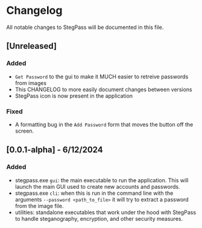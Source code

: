# Changelog

All notable changes to StegPass will be documented in this file.

## [Unreleased]

### Added

- `Get Password` to the gui to make it MUCH easier to retreive passwords from images
- This CHANGELOG to more easily document changes between versions
- StegPass icon is now present in the application

### Fixed

- A formatting bug in the `Add Password` form that moves the button off the screen.

## [0.0.1-alpha] - 6/12/2024

### Added

- stegpass.exe `gui`: the main executable to run the application. This will launch the main GUI used to create new accounts and passwords.
- stegpass.exe `cli`: when this is run in the command line with the arguments `--password <path_to_file>` it will try to extract a password from the image file.
- utilities: standalone executables that work under the hood with StegPass to handle steganography, encryption, and other security measures.